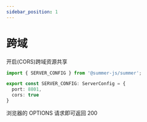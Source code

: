 ```yaml
---
sidebar_position: 1
---
```


# 跨域

开启(CORS)跨域资源共享

```ts
import { SERVER_CONFIG } from '@summer-js/summer';

export const SERVER_CONFIG: ServerConfig = {
  port: 8801,
  cors: true
}
```

浏览器的 OPTIONS 请求即可返回 200